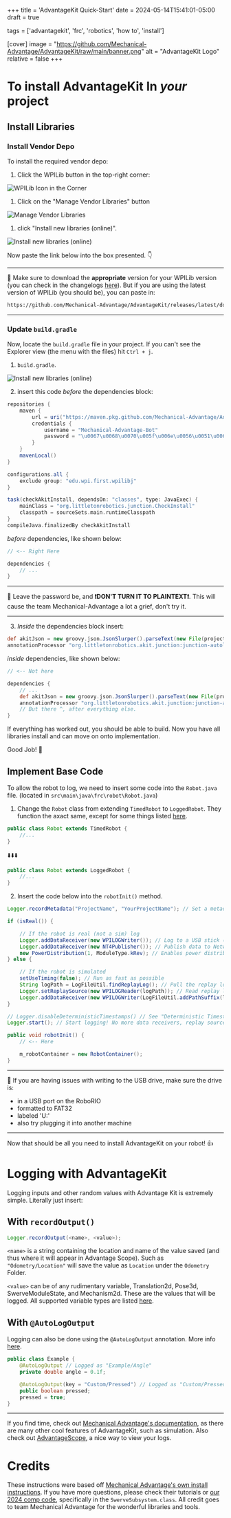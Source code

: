 +++
title = 'AdvantageKit Quick-Start'
date = 2024-05-14T15:41:01-05:00
draft = true

tags = ['advantagekit', 'frc', 'robotics', 'how to', 'install']

[cover]
image = "https://github.com/Mechanical-Advantage/AdvantageKit/raw/main/banner.png"
alt = "AdvantageKit Logo"
relative = false
+++

# To install AdvantageKit In *your* project

## Install Libraries

### Install Vendor Depo

To install the required vendor depo:

1. Click the WPILib button in the top-right corner:

![WPILib Icon in the Corner](/Blog/posts/advantagekit_quickstart/wpilib_icon.jpg)

1. Click on the "Manage Vendor Libraries" button

![Manage Vendor Libraries](/Blog/posts/advantagekit_quickstart/manage_libraries.jpg)

1. click "Install new libraries (online)".

![Install new libraries (online)](/Blog/posts/advantagekit_quickstart/install_online.jpg)

Now paste the link below into the box presented. :point_down:

___
:stop_sign: Make sure to download the **appropriate** version for your WPILib version (you can check in the changelogs [here](https://github.com/Mechanical-Advantage/AdvantageKit/releases/latest)). But if you are using the latest version of WPILib (you should be), you can paste in:

```bash
https://github.com/Mechanical-Advantage/AdvantageKit/releases/latest/download/AdvantageKit.json
```

___

### Update `build.gradle`

Now, locate the `build.gradle` file in your project. If you can't see the Explorer view (the menu with the files) hit `Ctrl + j`.

1. `build.gradle`.

![Install new libraries (online)](/Blog/posts/advantagekit_quickstart/gradle_file.jpg)

2. insert this code *before* the dependencies block:

```groovy
repositories {
    maven {
        url = uri("https://maven.pkg.github.com/Mechanical-Advantage/AdvantageKit")
        credentials {
            username = "Mechanical-Advantage-Bot"
            password = "\u0067\u0068\u0070\u005f\u006e\u0056\u0051\u006a\u0055\u004f\u004c\u0061\u0079\u0066\u006e\u0078\u006e\u0037\u0051\u0049\u0054\u0042\u0032\u004c\u004a\u006d\u0055\u0070\u0073\u0031\u006d\u0037\u004c\u005a\u0030\u0076\u0062\u0070\u0063\u0051"
        }
    }
    mavenLocal()
}

configurations.all {
    exclude group: "edu.wpi.first.wpilibj"
}

task(checkAkitInstall, dependsOn: "classes", type: JavaExec) {
    mainClass = "org.littletonrobotics.junction.CheckInstall"
    classpath = sourceSets.main.runtimeClasspath
}
compileJava.finalizedBy checkAkitInstall
```

*before* dependencies, like shown below:

```groovy
// <-- Right Here

dependencies {
    // ...
}
```

___
:stop_sign: Leave the password be, and **:exclamation:DON'T TURN IT TO PLAINTEXT:exclamation:**. This will cause the team Mechanical-Advantage a lot a grief, don't try it.
___

3. *Inside* the dependencies block insert:

```groovy
def akitJson = new groovy.json.JsonSlurper().parseText(new File(projectDir.getAbsolutePath() + "/vendordeps/AdvantageKit.json").text)
annotationProcessor "org.littletonrobotics.akit.junction:junction-autolog:$akitJson.version"
```

*inside* dependencies, like shown below:

```groovy
// <-- Not here

dependencies {
    // ...
    def akitJson = new groovy.json.JsonSlurper().parseText(new File(projectDir.getAbsolutePath() + "/vendordeps/AdvantageKit.json").text)
    annotationProcessor "org.littletonrobotics.akit.junction:junction-autolog:$akitJson.version"
    // But there ^, after everything else.
}
```

If everything has worked out, you should be able to build. Now you have all libraries install and can move on onto implementation.

Good Job! :partying_face:

## Implement Base Code

To allow the robot to log, we need to insert some code into the `Robot.java` file. (located in `src\main\java\frc\robot\Robot.java`)

1. Change the `Robot` class from extending `TimedRobot` to `LoggedRobot`. They function the axact same, except for some things listed [here](https://github.com/Mechanical-Advantage/AdvantageKit/blob/main/docs/INSTALLATION.md#robot-configuration).

```java
public class Robot extends TimedRobot {
    //...
}
```

:arrow_down::arrow_down::arrow_down:

```java
public class Robot extends LoggedRobot {
    //...
}
```

2. Insert the code below into the `robotInit()` method.

```java
Logger.recordMetadata("ProjectName", "YourProjectName"); // Set a metadata value

if (isReal()) {

    // If the robot is real (not a sim) log
    Logger.addDataReceiver(new WPILOGWriter()); // Log to a USB stick ("/U/logs")
    Logger.addDataReceiver(new NT4Publisher()); // Publish data to NetworkTables
    new PowerDistribution(1, ModuleType.kRev); // Enables power distribution logging
} else {

    // If the robot is simulated
    setUseTiming(false); // Run as fast as possible
    String logPath = LogFileUtil.findReplayLog(); // Pull the replay log from AdvantageScope (or prompt the user)
    Logger.setReplaySource(new WPILOGReader(logPath)); // Read replay log
    Logger.addDataReceiver(new WPILOGWriter(LogFileUtil.addPathSuffix(logPath, "_sim"))); // Save outputs to a new log
}

// Logger.disableDeterministicTimestamps() // See "Deterministic Timestamps" in the "Understanding Data Flow" page
Logger.start(); // Start logging! No more data receivers, replay sources, or metadata values may be added.
```

``` java
public void robotInit() {
    // <-- Here

    m_robotContainer = new RobotContainer();
}
```

___
:stop_sign: If you are having issues with writing to the USB drive, make sure the drive is:

- in a USB port on the RoboRIO
- formatted to FAT32
- labeled 'U:'
- also try plugging it into another machine

___

Now that should be all you need to install AdvantageKit on your robot! :+1:

# Logging with AdvantageKit

Logging inputs and other random values with Advantage Kit
is extremely simple. Literally just insert:

## With `recordOutput()`

```java
Logger.recordOutput(<name>, <value>);
```

`<name>` is a string containing the location and name of the value saved (and thus where it will appear in Advantage Scope). Such as `"Odometry/Location"` will
save the value as `Location` under the `Odometry` Folder.

`<value>` can be of any rudimentary variable, Translation2d, Pose3d,
SwerveModuleState, and Mechanism2d. These are the values that will be logged.
All supported variable types are listed [here](https://github.com/Mechanical-Advantage/AdvantageKit/blob/main/docs/DATA-FLOW.md#data-types).

## With `@AutoLogOutput`

Logging can also be done using the `@AutoLogOutput` annotation.
More info [here](https://github.com/Mechanical-Advantage/AdvantageKit/blob/main/docs/RECORDING-OUTPUTS.md#autologoutput-annotation).

```java
public class Example {
    @AutoLogOutput // Logged as "Example/Angle"
    private double angle = 0.1f;

    @AutoLogOutput(key = "Custom/Pressed") // Logged as "Custom/Pressed"
    public boolean pressed;
    pressed = true;
}
```

___
If you find time, check out [Mechanical Advantage's documentation](https://github.com/Mechanical-Advantage/AdvantageKit/tree/main/docs), as there are many other cool features of AdvantageKit, such as simulation. Also check out [AdvantageScope](https://github.com/Mechanical-Advantage/AdvantageScope), a nice way to view your logs.

# Credits

These instructions were based off [Mechanical Advantage's own install instructions](https://github.com/Mechanical-Advantage/AdvantageKit/blob/main/docs/INSTALLATION.md). If you have more questions, please check their tutorials or [our 2024 comp code](https://github.com/FIRST-Team-2472/Parallax-2024-Revamped/blob/main/src/main/java/frc/robot/subsystems/SwerveSubsystem.java), specifically in the `SwerveSubsystem.class`. All credit goes to team Mechanical Advantage for the wonderful libraries and tools.
